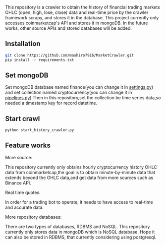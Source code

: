 This repository is a crawler to obtain the history of financial trading markets OHLC (open, high, lose, close) data and real-time price by the crawler framework scrapy, and stores it in the database. This project currently only accesses coinmarketcap's API and stores it in mongoDB. In the future works, other source APIs and stored databases will be added.

## Installation

```bash
git clone https://github.com/mashiro7916/MarketCrawler.git
pip install -r requirements.txt
```
## Set mongoDB 
Set mongoDB database named finance(you can change it in [settings.py](MarketCrawler/settings.py)) and set collection named cryptocurrency(you can change it in [pipelines.py](MarketCrawler/pipelines.py)).Then in this repository,set the collection be time series data,so needed a timestamp key for record datetime.
## Start crawl
```bash
python start_history_crawler.py
```

## Feature works
More source:

This repository currently only obtains hourly cryptocurrency history OHLC data from coinmarketcap,the goal is to obtain minute-by-minute data that extends beyond the OHLC data,and get data from more sources such as Binance API.

Real time quotes:

In order for a trading bot to operate, it needs to have access to real-time and accurate data.

More repository databases:

There are two types of databases, RDBMS and NoSQL. This repository currently only stores data in mongoDB which is NoSQL database. Hope it can also be stored in RDBMS, that currently considering using postgresql.

